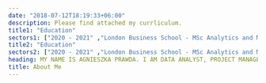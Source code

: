 ```yaml
---
date: "2018-07-12T18:19:33+06:00"
description: Please find attached my currliculum.
title1: "Education"
sectors1: ["2020 - 2021" ,"London Business School - MSc Analytics and Management", "2016 - 2019", "Warsaw School of Economics - BSc Quantitative Methods in Economics and Information Systems", "DAAD certificated interdisciplinary specialisation in German: Management of German-Polish Business Relations", "2018 - 2019" ,"ZHAW School of Management and Law - BSc International Business and Marketing"]
title2: "Education"
sectors2: ["2020 - 2021" ,"London Business School - MSc Analytics and Management", "2016 - 2019", "Warsaw School of Economics - BSc Quantitative Methods in Economics and Information Systems", "DAAD certificated interdisciplinary specialisation in German: Management of German-Polish Business Relations", "2018 - 2019" ,"ZHAW School of Management and Law - BSc International Business and Marketing"]
heading: MY NAME IS AGNIESZKA PRAWDA. I AM DATA ANALYST, PROJECT MANAGER & ENTREPRENEUR.
title: About Me
---
```

